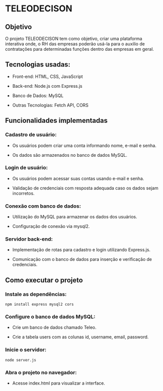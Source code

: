 # TELEODECISON

## Objetivo

O projeto TELEODECISON tem como objetivo, criar uma plataforma interativa onde, o RH das empresas poderão usá-la para o auxilio de contratações para determinadas funções dentro das empresas em geral.

## Tecnologias usadas:

+ Front-end: HTML, CSS, JavaScript

+ Back-end: Node.js com Express.js

+ Banco de Dados: MySQL

+ Outras Tecnologias: Fetch API, CORS


## Funcionalidades implementadas

### Cadastro de usuário:

+ Os usuários podem criar uma conta informando nome, e-mail e senha.

+ Os dados são armazenados no banco de dados MySQL.

### Login de usuário:

+ Os usuários podem acessar suas contas usando e-mail e senha.

+ Validação de credenciais com resposta adequada caso os dados sejam incorretos.

### Conexão com banco de dados:

+ Utilização do MySQL para armazenar os dados dos usuários.

+ Configuração de conexão via mysql2.

### Servidor back-end:

+ Implementação de rotas para cadastro e login utilizando Express.js.

+ Comunicação com o banco de dados para inserção e verificação de credenciais.

## Como executar o projeto

### Instale as dependências:
```
npm install express mysql2 cors
```
### Configure o banco de dados MySQL:

+ Crie um banco de dados chamado Teleo.

+ Crie a tabela users com as colunas id, username, email, password.

### Inicie o servidor:
```
node server.js
```
### Abra o projeto no navegador:

+ Acesse index.html para visualizar a interface.
